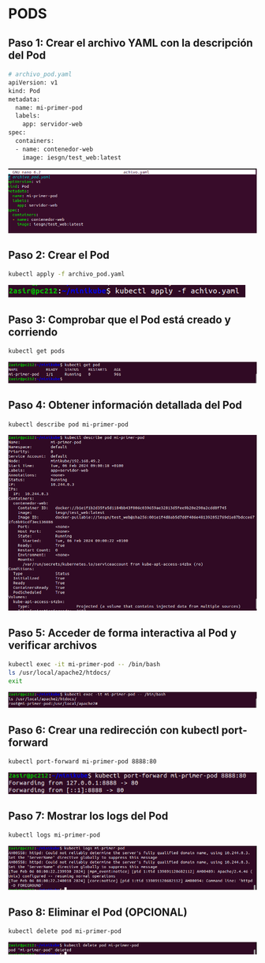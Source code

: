 # PODS

## Paso 1: Crear el archivo YAML con la descripción del Pod

```bash
# archivo_pod.yaml
apiVersion: v1
kind: Pod
metadata:
  name: mi-primer-pod
  labels:
    app: servidor-web
spec:
  containers:
  - name: contenedor-web
    image: iesgn/test_web:latest
```
![](/img/archivo.png)

## Paso 2: Crear el Pod

```bash
kubectl apply -f archivo_pod.yaml
```
![](/img/1.png)

## Paso 3: Comprobar que el Pod está creado y corriendo

```bash
kubectl get pods
```
![](/img/getpod.png)

## Paso 4: Obtener información detallada del Pod

```bash
kubectl describe pod mi-primer-pod
```
![](/img/describe.png)

## Paso 5: Acceder de forma interactiva al Pod y verificar archivos

```bash
kubectl exec -it mi-primer-pod -- /bin/bash
ls /usr/local/apache2/htdocs/
exit
```
![](/img/exec.png)

## Paso 6: Crear una redirección con kubectl port-forward
```bash
kubectl port-forward mi-primer-pod 8888:80
```
![](/img/80.png)

## Paso 7: Mostrar los logs del Pod

```bash
kubectl logs mi-primer-pod
```

![](/img/logs.png)

## Paso 8: Eliminar el Pod (OPCIONAL)

```bash
kubectl delete pod mi-primer-pod
```
![](/img/delete.png)
